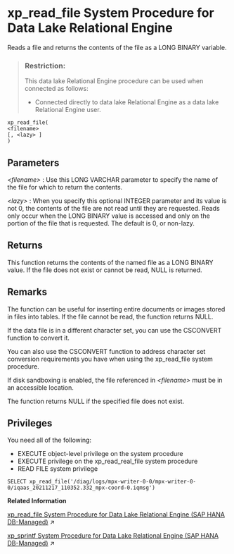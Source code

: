 <!-- loio3beb56b86c5f101495dbf54443bd191d -->

# xp\_read\_file System Procedure for Data Lake Relational Engine

Reads a file and returns the contents of the file as a LONG BINARY variable.



> ### Restriction:  
> This data lake Relational Engine procedure can be used when connected as follows:
> 
> -   Connected directly to data lake Relational Engine as a data lake Relational Engine user.



```
xp_read_file(
<filename>
[, <lazy> ]
)
```



<a name="loio3beb56b86c5f101495dbf54443bd191d__xp_read_file_parm1"/>

## Parameters

  *<filename\>* 
 :   Use this LONG VARCHAR parameter to specify the name of the file for which to return the contents.

   *<lazy\>* 
 :   When you specify this optional INTEGER parameter and its value is not 0, the contents of the file are not read until they are requested. Reads only occur when the LONG BINARY value is accessed and only on the portion of the file that is requested. The default is 0, or non-lazy.

 

<a name="loio3beb56b86c5f101495dbf54443bd191d__xp_read_file_returns1"/>

## Returns

This function returns the contents of the named file as a LONG BINARY value. If the file does not exist or cannot be read, NULL is returned.



<a name="loio3beb56b86c5f101495dbf54443bd191d__xp_read_file_remarks1"/>

## Remarks

The function can be useful for inserting entire documents or images stored in files into tables. If the file cannot be read, the function returns NULL.

If the data file is in a different character set, you can use the CSCONVERT function to convert it.

You can also use the CSCONVERT function to address character set conversion requirements you have when using the xp\_read\_file system procedure.

If disk sandboxing is enabled, the file referenced in *<filename\>* must be in an accessible location.

The function returns NULL if the specified file does not exist.



<a name="loio3beb56b86c5f101495dbf54443bd191d__xp_read_file_privileges"/>

## Privileges

You need all of the following:

-   EXECUTE object-level privilege on the system procedure
-   EXECUTE privilege on the xp\_read\_real\_file system procedure
-   READ FILE system privilege



```
SELECT xp_read_file('/diag/logs/mpx-writer-0-0/mpx-writer-0-0/iqaas_20211217_110352.332_mpx-coord-0.iqmsg')
```

**Related Information**  


[xp_read_file System Procedure for Data Lake Relational Engine (SAP HANA DB-Managed)](https://help.sap.com/viewer/a898e08b84f21015969fa437e89860c8/2023_1_QRC/en-US/3802bd2d3a464336b1abe16107b12e47.html "Reads a file and returns the contents of the file as a LONG BINARY variable.") :arrow_upper_right:

[xp_sprintf System Procedure for Data Lake Relational Engine (SAP HANA DB-Managed)](https://help.sap.com/viewer/a898e08b84f21015969fa437e89860c8/2023_1_QRC/en-US/bcaf180e679e43d78733830fb7e4c2fa.html "Builds a result string from a set of input strings.") :arrow_upper_right:

